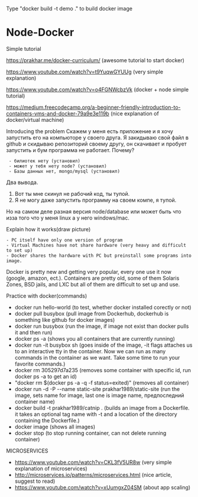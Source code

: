 Type "docker build -t demo ." to build docker image

# Node-Docker
Simple tutorial

https://prakhar.me/docker-curriculum/ (awesome tutorial to start docker)

https://www.youtube.com/watch?v=t9YuqwGYUUg (very simple explanation)

https://www.youtube.com/watch?v=o4FGNWcbzVk (docker + node simple tutorial)

https://medium.freecodecamp.org/a-beginner-friendly-introduction-to-containers-vms-and-docker-79a9e3e119b (nice explanation of docker/virtual machine)

Introducing the problem
Скажем у меня есть приложение и я хочу запустить его на компьюторе у своего друга.
Я закидываю свой файл в github и скидываю репозиторий своему другу, он скачивает и пробует запустить и бум программа не работает. Почему?

     - билиотек нету (установил)
     - может у тебя нету node? (установил)
     - Базы данных нет, mongo/mysql (установил)

Два вывода.
1) Вот ты мне скинул не рабочий код, ты тупой.
2) Я не могу даже запустить программу на своем компе, я тупой.

Но на самом деле разная версия node/database или может быть что изза того что у меня linux а у него windows/mac.

Explain how it works(draw picture)

	- PC itself have only one version of program
	- Virtual Machines have not share hardware (very heavy and difficult to set up)
	- Docker shares the hardware with PC but preinstall some programs into image.

Docker is pretty new and getting very popular, every one use it now (google, amazon, ect.). Containers are pretty old, some of them Solaris Zones, BSD jails, and LXC  but all of them are difficult to set up and use.

Practice with docker(commands)
- docker run hello-world (to test, whether docker installed corectly or not)
- docker pull busybox (pull image from Dockerhub, dockerhub is something like github for docker images)
- docker run busybox (run the image, if image not exist than docker pulls it and then run)
- docker ps -a (shows you all containers that are currently running)
- docker run -it busybox sh (goes inside of the image, -it flags attaches us to an interactive tty in the container. Now we can run as many commands in the container as we want. Take some time to run your favorite commands.)
- docker rm 305297d7a235 (removes some container with specific id, run docker ps -a to get an id)
- "docker rm $(docker ps -a -q -f status=exited)" (removes all container)
- docker run -d -P --name static-site prakhar1989/static-site (run the image, sets name for image, last one is image name, предпоследний container name)
- docker build -t prakhar1989/catnip . (builds an image from a Dockerfile. it takes an optional tag name with -t and a location of the directory containing the Dockerfile.) 
- docker image (shows all images)
- docker stop (to stop running container, can not delete running container)




MICROSERVICES
 - https://www.youtube.com/watch?v=CKL3fV5UR8w (very simple explanation of microservices) 
 - http://microservices.io/patterns/microservices.html (nice article, suggest to read)
 - https://www.youtube.com/watch?v=xUumgxZ04SM (about app scaling)